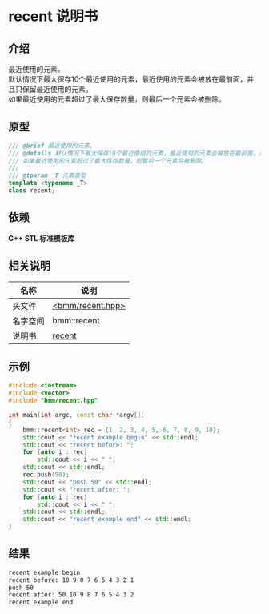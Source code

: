 # recent 说明书

## 介绍

最近使用的元素。  
默认情况下最大保存10个最近使用的元素，最近使用的元素会被放在最前面，并且只保留最近使用的元素。  
如果最近使用的元素超过了最大保存数量，则最后一个元素会被删除。

## 原型

```c++
/// @brief 最近使用的元素。
/// @details 默认情况下最大保存10个最近使用的元素，最近使用的元素会被放在最前面，并且只保留最近使用的元素。 \n
/// 如果最近使用的元素超过了最大保存数量，则最后一个元素会被删除。
///
/// @tparam _T 元素类型
template <typename _T>
class recent;
```

## 依赖

**C++ STL 标准模板库**

## 相关说明

名称|说明
--|--
头文件|[<bmm/recent.hpp>](/bmm/recent.hpp)
名字空间|bmm::recent
说明书|[recent](/doc/manual/recent.md)

## 示例

```c++
#include <iostream>
#include <vector>
#include "bmm/recent.hpp"

int main(int argc, const char *argv[])
{
    bmm::recent<int> rec = {1, 2, 3, 4, 5, 6, 7, 8, 9, 10};
    std::cout << "recent example begin" << std::endl;
    std::cout << "recent before: ";
    for (auto i : rec)
        std::cout << i << " ";
    std::cout << std::endl;
    rec.push(50);
    std::cout << "push 50" << std::endl;
    std::cout << "recent after: ";
    for (auto i : rec)
        std::cout << i << " ";
    std::cout << std::endl;
    std::cout << "recent example end" << std::endl;
}
```

## 结果

```bash
recent example begin
recent before: 10 9 8 7 6 5 4 3 2 1 
push 50
recent after: 50 10 9 8 7 6 5 4 3 2 
recent example end
```
